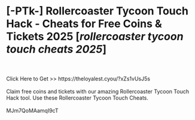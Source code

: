 # [-PTk-] Rollercoaster Tycoon Touch Hack - Cheats for Free Coins & Tickets 2025 [*rollercoaster tycoon touch cheats 2025*]
<br>
<br>Click Here to Get >> https://theloyalest.cyou/?xZs1vUsJ5s
<br>
<br>Claim free coins and tickets with our amazing Rollercoaster Tycoon Touch Hack tool. Use these Rollercoaster Tycoon Touch Cheats.
<br>
<br>MJm7QoMAamqI9cT

